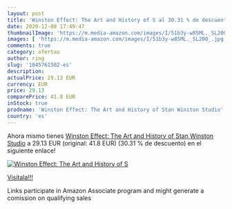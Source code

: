 ```yaml
---
layout: post
title: 'Winston Effect: The Art and History of S al 30.31 % de descuento'
date: 2020-12-08 17:49:47
thumbnailImage: 'https://m.media-amazon.com/images/I/51b3y-w85ML._SL200_.jpg'
images: [ 'https://m.media-amazon.com/images/I/51b3y-w85ML._SL200_.jpg' ]
comments: true
category: ofertas
author: ring
slug: '1845761502-es'
description:
actualPrice: 29.13 EUR
currency: EUR
price: 29.13
comparePrice: 41.8 EUR
inStock: true
prodname: 'Winston Effect: The Art and History of Stan Winston Studio'
country: 'es'
---
```


Ahora mismo tienes [Winston Effect: The Art and History of Stan Winston Studio](https://www.amazon.es/dp/1845761502/?tag=tolees-21) a 29.13 EUR (original: 41.8 EUR) (30.31 %  de descuento) en el siguiente enlace!

[![Winston Effect: The Art and History of S](https://m.media-amazon.com/images/I/51b3y-w85ML._SL200_.jpg)](https://www.amazon.es/dp/1845761502/?tag=tolees-21)

[Visítala!!!](https://www.amazon.es/dp/1845761502/?tag=tolees-21)

Links participate in Amazon Associate program and might generate a comission on qualifying sales
